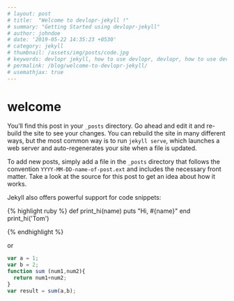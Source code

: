 ```yaml
---
# layout: post
# title:  "Welcome to devlopr-jekyll !"
# summary: "Getting Started using devlopr-jekyll"
# author: johndoe
# date: '2019-05-22 14:35:23 +0530'
# category: jekyll
# thumbnail: /assets/img/posts/code.jpg
# keywords: devlopr jekyll, how to use devlopr, devlopr, how to use devlopr-jekyll, devlopr-jekyll tutorial,best jekyll themes
# permalink: /blog/welcome-to-devlopr-jekyll/
# usemathjax: true
---
```

# welcome 

You’ll find this post in your `_posts` directory. Go ahead and edit it and re-build the site to see your changes. You can rebuild the site in many different ways, but the most common way is to run `jekyll serve`, which launches a web server and auto-regenerates your site when a file is updated.

To add new posts, simply add a file in the `_posts` directory that follows the convention `YYYY-MM-DD-name-of-post.ext` and includes the necessary front matter. Take a look at the source for this post to get an idea about how it works.

Jekyll also offers powerful support for code snippets:

{% highlight ruby %}
def print_hi(name)
  puts "Hi, #{name}"
end
print_hi('Tom')

{% endhighlight %}

or

```javascript
var a = 1;
var b = 2;
function sum (num1,num2){
  return num1+num2;
}
var result = sum(a,b);
```


